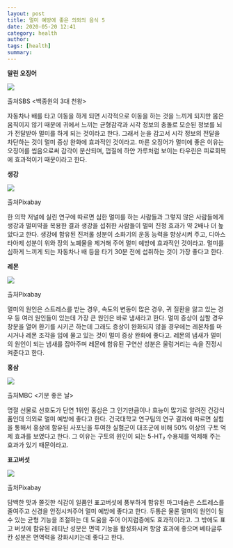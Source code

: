 ```yaml
---
layout: post
title: 멀미 예방에 좋은 의외의 음식 5
date: 2020-05-20 12:41
category: health
author: 
tags: [health]
summary: 
---
```



**말린 오징어**

![](https://img1.daumcdn.net/thumb/R720x0/?fname=https%3A%2F%2Ft1.daumcdn.net%2Fliveboard%2Finterstella-story%2F68031e3c34224fb484631c484a483e47.JPG)

출처SBS <백종원의 3대 천왕>

자동차나 배를 타고 이동을 하게 되면 시각적으로 이동을 하는 것을 느끼게 되지만 몸은 움직이지 않기 때문에 귀에서 느끼는 균형감각과 시각 정보의 충돌로 모순된 정보를 뇌가 전달받아 멀미를 하게 되는 것이라고 한다. 그래서 눈을 감고서 시각 정보의 전달을 차단하는 것이 멀미 증상 완화에 효과적인 것이라고. 마른 오징어가 멀미에 좋은 이유는 오징어를 씹음으로써 감각이 분산되며, 껍질에 하얀 가루처럼 보이는 타우린은 피로회복에 효과적이기 때문이라고 한다.

**생강**

![](https://img1.daumcdn.net/thumb/R720x0/?fname=https%3A%2F%2Ft1.daumcdn.net%2Fliveboard%2Finterstella-story%2Fb60881b326bd46648fa7a22e7e7454d5.JPG)

출처Pixabay

한 의학 저널에 실린 연구에 따르면 심한 멀미를 하는 사람들과 그렇지 않은 사람들에게 생강과 멀미약을 복용한 결과 생강을 섭취한 사람들이 멀미 진정 효과가 약 2배나 더 높았다고 한다. 생강에 함유된 진저롤 성분이 소화기의 운동 능력을 향상시켜 주고, 디아스타아제 성분이 위와 장의 노폐물을 제거해 주어 멀미 예방에 효과적인 것이라고. 멀미를 심하게 느끼게 되는 자동차나 배 등을 타기 30분 전에 섭취하는 것이 가장 좋다고 한다.

**레몬**

![](https://img1.daumcdn.net/thumb/R720x0/?fname=https%3A%2F%2Ft1.daumcdn.net%2Fliveboard%2Finterstella-story%2F1e151533268749089b0fa5e49c54a16c.JPG)

출처Pixabay

멀미의 원인은 스트레스를 받는 경우, 속도의 변동이 많은 경우, 귀 질환을 앓고 있는 경우 등 여러 원인들이 있는데 가장 큰 원인은 바로 냄새라고 한다. 멀미 증상이 심할 경우 창문을 열어 환기를 시키곤 하는데 그래도 증상이 완화되지 않을 경우에는 레몬차를 마시거나 레몬 조각을 입에 물고 있는 것이 멀미 증상 완화에 좋다고. 레몬의 냄새가 멀미의 원인이 되는 냄새를 잡아주며 레몬에 함유된 구연산 성분은 울렁거리는 속을 진정시켜준다고 한다.

**홍삼**

![](https://img1.daumcdn.net/thumb/R720x0/?fname=https%3A%2F%2Ft1.daumcdn.net%2Fliveboard%2Finterstella-story%2F155418246cc44ca5a959b4afb728388b.JPG)

출처MBC <기분 좋은 날>

명절 선물로 선호도가 단연 1위인 홍삼은 그 인기만큼이나 효능이 많기로 알려진 건강식품인데 의외로 멀미 예방에 좋다고 한다. 건국대학교 연구팀의 연구 결과에 따르면 실험을 통해서 홍삼에 함유된 사포닌을 투여한 실험군이 대조군에 비해 50% 이상의 구토 억제 효과를 보였다고 한다. 그 이유는 구토의 원인이 되는 5-HT₂ 수용체를 억제해 주는 효과가 있기 때문이라고.

**표고버섯**

![](https://img1.daumcdn.net/thumb/R720x0/?fname=https%3A%2F%2Ft1.daumcdn.net%2Fliveboard%2Finterstella-story%2Fd62c6855d72f4ac9b2043abc841175c3.JPG)

출처Pixabay

담백한 맛과 쫄깃한 식감이 일품인 표고버섯에 풍부하게 함유된 마그네슘은 스트레스를 줄여주고 신경을 안정시켜주어 멀미 예방에 좋다고 한다. 두통은 물론 멀미의 원인이 될 수 있는 균형 기능을 조절하는 데 도움을 주어 어지럼증에도 효과적이라고. 그 밖에도 표고 버섯에 함유된 레티난 성분은 면역 기능을 활성화시켜 항암 효과에 좋으며 베타글루칸 성분은 면역력을 강화시키는데 좋다고 한다.
